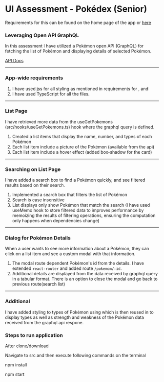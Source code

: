 # UI Assessment - Pokédex (Senior)

Requirements for this can be found on the home page of the app or [here](./src/README.md)

### Leveraging Open API GraphQL 
In this assessment I have utilized a Pokémon open API (GraphQL) for fetching the list of Pokémon and displaying details of selected Pokémon.

[API Docs](https://wayfair.github.io/dociql/)

---
### App-wide requirements
1. I have used jss for all styling as mentioned in requirements for <PokemonList />, <PkemonModal /> and <TypeTypography />
2. I have used TypeScript for all the files.

---
### List Page
I have retrieved more data from the useGetPokemons (src/hooks/useGetPokemons.ts) hook where the graphql query is defined.

1. Created a list items that display the name, number, and types of each Pokémon
2. Each list item include a picture of the Pokémon (available from the api)
1. Each list item include a hover effect (added box-shadow for the card)

---
### Searching on List Page
I have added a search box to find a Pokémon quickly, and see filtered results based on their search.

1. Implemented a search box that filters the list of Pokémon
2. Search is case insensitive
3. List displays only show Pokémon that match the search (I have used useMemo hook to store filtered data to improves performance by memoizing the results of filtering operations, ensuring the computation only happens when dependencies change)

---
### Dialog for Pokémon Details
When a user wants to see more information about a Pokémon, they can click on a list item and see a custom modal with that information.
1. The modal route dependent Pokémon's id from the details. I have extended `react-router` and added  route `/pokemom/:id`.
2. Additional details are displayed from the data received by graphql query in a tabular format. There is an option to close the modal and go back to previous route(search list)

---
### Additional
I have added styling to types of Pokémon using <TypeTypography /> which is then reused in <PokemonModal /> to display types as well as strength and weakness of the Pokémon data received from the graphql api respone.

### Steps to run application

After clone/download

Navigate to src and then execute following commands on the terminal

npm install

npm start
